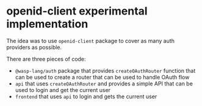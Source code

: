# openid-client experimental implementation

The idea was to use `openid-client` package to cover as many auth providers as possible.

There are three pieces of code:
- `@wasp-lang/auth` package that provides `createOAuthRouter` function that can be used to create a router that can be used to handle OAuth flow
- `api` that uses `createOAuthRouter` and provides a simple API that can be used to login and get the current user
- `frontend` that uses `api` to login and gets the current user
